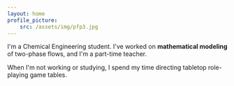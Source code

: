 ```yaml
---
layout: home
profile_picture: 
    src: /assets/img/pfp3.jpg
---
```


I'm a Chemical Engineering student. I've worked on **mathematical modeling** of two-phase flows, and I'm a part-time teacher.

When I'm not working or studying, I spend my time directing tabletop role-playing game tables.
